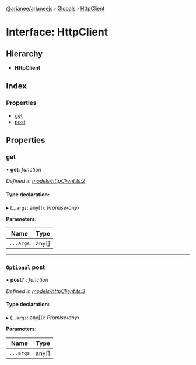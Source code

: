 [@arianee/arianeejs](../README.md) › [Globals](../globals.md) › [HttpClient](httpclient.md)

# Interface: HttpClient

## Hierarchy

* **HttpClient**

## Index

### Properties

* [get](httpclient.md#get)
* [post](httpclient.md#optional-post)

## Properties

###  get

• **get**: *function*

*Defined in [models/httpClient.ts:2](https://github.com/stefdelec/arianeeJS/blob/07076e4/src/models/httpClient.ts#L2)*

#### Type declaration:

▸ (...`args`: any[]): *Promise‹any›*

**Parameters:**

Name | Type |
------ | ------ |
`...args` | any[] |

___

### `Optional` post

• **post**? : *function*

*Defined in [models/httpClient.ts:3](https://github.com/stefdelec/arianeeJS/blob/07076e4/src/models/httpClient.ts#L3)*

#### Type declaration:

▸ (...`args`: any[]): *Promise‹any›*

**Parameters:**

Name | Type |
------ | ------ |
`...args` | any[] |
